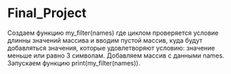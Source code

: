 # Final_Project
Создаем функцию my_filter(names) где циклом проверяется условие длинны значений массива и вводим пустой массив, куда будут добавляться значения, которые удовлетворяют условию: значение меньше или равно 3 символам.
Добавляем массив с данными names.
Запускаем функцию print(my_filter(names)).
